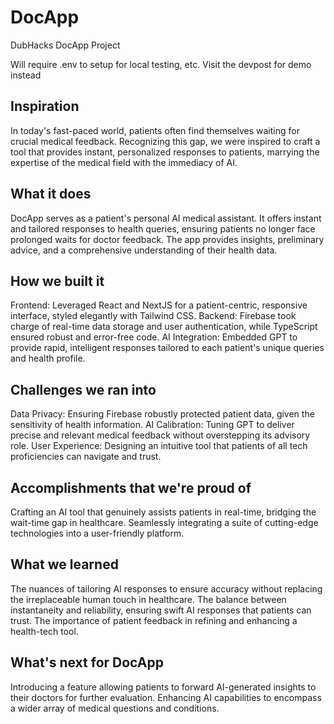 # DocApp
DubHacks DocApp Project

Will require .env to setup for local testing, etc.
Visit the devpost for demo instead

## Inspiration
In today's fast-paced world, patients often find themselves waiting for crucial medical feedback. Recognizing this gap, we were inspired to craft a tool that provides instant, personalized responses to patients, marrying the expertise of the medical field with the immediacy of AI.

## What it does
DocApp serves as a patient's personal AI medical assistant. It offers instant and tailored responses to health queries, ensuring patients no longer face prolonged waits for doctor feedback. The app provides insights, preliminary advice, and a comprehensive understanding of their health data.

## How we built it
Frontend: Leveraged React and NextJS for a patient-centric, responsive interface, styled elegantly with Tailwind CSS.
Backend: Firebase took charge of real-time data storage and user authentication, while TypeScript ensured robust and error-free code.
AI Integration: Embedded GPT to provide rapid, intelligent responses tailored to each patient's unique queries and health profile.

## Challenges we ran into
Data Privacy: Ensuring Firebase robustly protected patient data, given the sensitivity of health information.
AI Calibration: Tuning GPT to deliver precise and relevant medical feedback without overstepping its advisory role.
User Experience: Designing an intuitive tool that patients of all tech proficiencies can navigate and trust.

## Accomplishments that we're proud of
Crafting an AI tool that genuinely assists patients in real-time, bridging the wait-time gap in healthcare.
Seamlessly integrating a suite of cutting-edge technologies into a user-friendly platform.

## What we learned
The nuances of tailoring AI responses to ensure accuracy without replacing the irreplaceable human touch in healthcare.
The balance between instantaneity and reliability, ensuring swift AI responses that patients can trust.
The importance of patient feedback in refining and enhancing a health-tech tool.

## What's next for DocApp
Introducing a feature allowing patients to forward AI-generated insights to their doctors for further evaluation.
Enhancing AI capabilities to encompass a wider array of medical questions and conditions.
